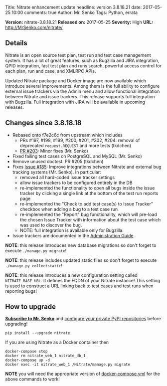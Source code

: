 Title: Nitrate enhancement update
headline: version 3.8.18.21
date: 2017-05-25 10:00
comments: true
Author: Mr. Senko
Tags: Python, errata

**Version:** nitrate-3.8.18.21
**Released on:** 2017-05-25
**Severity:** High
**URL:** <http://MrSenko.com/nitrate/>

Details
-------

Nitrate is an open source test plan, test run and test case management system.
It has a lot of great features, such as
Bugzilla and JIRA integration, QPID integration, fast test plan and runs search,
powerful access control for each plan, run and case, and XMLRPC APIs.

Updated Nitrate package and Docker image are now available which introduce
several improvements. Among them is the full ability to configure external
issue trackers via the Admin menu and allow functional integration between
Nitrate and issue trackers. This release supports full integration with
Bugzilla. Full integration with JIRA will be available in upcoming releases.


Changes since 3.8.18.18
-----------------------

- Rebased onto f7e2c6c from upstream which includes
    - PRs #197, #198, #199, #200, #201, #202, #204: removal of deprecated
      `request.REQUEST` and more tests (tkdchen)
    - [PR #203](https://github.com/Nitrate/Nitrate/pull/203): Minor fixes
      (Mr. Senko)
- Fixed failing test cases on PostgreSQL and MySQL (Mr. Senko)
- Remove unused doctest. PR #205 (tkdchen)
- Fixes [Issue #185](https://github.com/Nitrate/Nitrate/issues/185):
  Improve integrations between Nitrate and external bug tracking systems
  (Mr. Senko). In particular:
    - removed all hard-coded issue tracker settings
    - allow issue trackers to be configured entirely in the DB
    - re-implemented the functionality to open all bugs inside
      the issue tracker by clicking a single link at the bottom
      of the test run reports page
    - re-implemented the "Check to add test case(s) to Issue Tracker"
      checkbox when adding a bug to a test case run
    - re-implemented the "Report" bug functionality, which will pre-load
      the chosen Issue Tracker with information about the test case
      which was used to discover the bug.
    - NOTE: full integration is available only for Bugzilla.
- Issue trackers are documented in the
[Administration Guide](http://nitrate-mrsenko.readthedocs.io/en/latest/guide/admin.html#adding-bug-trackers)

**NOTE**: this release introduces new database migrations so don't forget to
execute `./manage.py migrate`!

**NOTE**: this release includes updated static files so don't forget to
execute `./manage.py collectstatic`!

**NOTE**: this release introduces a new configuration setting called
`NITRATE_BASE_URL`. It defines the FQDN of your Nitrate instance!
This setting is used to construct a URL linking back to test
cases and test runs when reporting bugs!


How to upgrade
---------------

**[Subscribe to Mr. Senko]({filename}pages/subscribe.html)** and
[configure your private PyPI repositories]({filename}2017-01-22-private-pypi.markdown)
before upgrading!

    pip install --upgrade nitrate

If you are using Nitrate as a Docker container then

    docker-compose stop
    docker rm nitrate_web_1 nitrate_db_1
    docker-compose up -d
    docker exec -it nitrate_web_1 /Nitrate/manage.py migrate

**NOTE** you will need the appropriate version of
[docker-compose.yml](https://github.com/MrSenko/Nitrate/blob/master/docker-compose.yml)
for the above commands to work!
